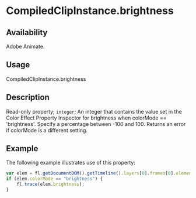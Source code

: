 # CompiledClipInstance.brightness

## Availability

Adobe Animate.

## Usage

CompiledClipInstance.brightness

## Description

Read-only property; `integer`; An integer that contains the value set in the Color Effect Property Inspector for brightness when colorMode == 'brightness'. Specify a percentage between -100 and 100. Returns an error if colorMode is a different setting.

## Example

The following example illustrates use of this property:

```javascript
var elem = fl.getDocumentDOM().getTimeline().layers[0].frames[0].elements[0];
if (elem.colorMode == "brightness") {
    fl.trace(elem.brightness);
}
```
